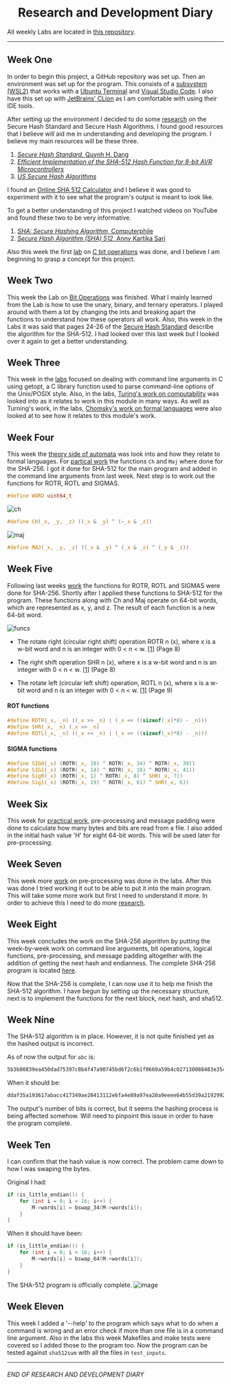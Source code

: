 <h1 align="center">Research and Development Diary</h1>

All weekly Labs are located in [this repository](https://github.com/johnshields/SHA-256).

***
## Week One
In order to begin this project, a GitHub repository was set up. Then an environment was set up for the program. This consists of a [subsystem (WSL2)](https://docs.microsoft.com/en-us/windows/wsl/install-win10#manual-installation-steps) that works with a [Ubuntu Terminal](https://www.microsoft.com/en-us/p/ubuntu/9nblggh4msv6?activetab=pivot:overviewtab) and [Visual Studio Code](https://code.visualstudio.com/). I also have this set up with [JetBrains' CLion](https://www.jetbrains.com/clion/download) as I am comfortable with using their IDE tools.

After setting up the environment I decided to do some [research](https://github.com/johnshields/SHA512-Calculator/wiki/Research) on the Secure Hash Standard and Secure Hash Algorithms. I found good resources that I believe will aid me in understanding and developing the program. I believe my main resources will be these three.
1. [*Secure Hash Standard*, Quynh H. Dang](https://www.nist.gov/publications/secure-hash-standard)
2. [*Efficient Implementation of the SHA-512 Hash Function for 8-bit AVR Microcontrollers*](https://core.ac.uk/download/pdf/186473296.pdf)
3. [*US Secure Hash Algorithms*](https://tools.ietf.org/pdf/rfc4634.pdf)

I found an [Online SHA 512 Calculator](https://emn178.github.io/online-tools/sha512.html) and I believe it was good to experiment with it to see what the program's output is meant to look like.

To get a better understanding of this project I watched videos on YouTube and found these two to be very informative.
1. [*SHA: Secure Hashing Algorithm*, Computerphile](https://www.youtube.com/watch?v=DMtFhACPnTY&ab_channel=Computerphile)
2. [*Secure Hash Algorithm (SHA) 512*, Anny Kartika Sari](https://www.youtube.com/watch?v=Q0MSYPlGHyo&t=372s&ab_channel=AnnyKartikaSari)

Also this week the first [lab](https://web.microsoftstream.com/video/9e7f870c-309e-43eb-805e-ea4e7ee719e1) on [C bit operations](https://github.com/johnshields/TOA-Labs/blob/main/bit_operations/main.c) was done, and I believe I am beginning to grasp a concept for this project.

## Week Two
This week the Lab on [Bit Operations](https://github.com/johnshields/TOA-Labs/blob/main/bit_operations/main.c) was finished. What I mainly learned from the Lab is how to use the unary, binary, and ternary operators. I played around with them a lot by changing the ints and breaking apart the functions to understand how these operators all work. Also, this week in the Labs it was said that pages 24-26 of the [Secure Hash Standard](https://nvlpubs.nist.gov/nistpubs/FIPS/NIST.FIPS.180-4.pdf) describe the algorithm for the SHA-512. I had looked over this last week but I looked over it again to get a better understanding.

## Week Three
This week in the [labs](https://login.microsoftonline.com/common/oauth2/authorize?client_id=cf53fce8-def6-4aeb-8d30-b158e7b1cf83&response_mode=form_post&response_type=code+id_token&scope=openid+profile&state=OpenIdConnect.AuthenticationProperties%3dAQAAAAIAAAAJLnJlZGlyZWN0cGh0dHBzOi8vd2ViLm1pY3Jvc29mdHN0cmVhbS5jb20vdmlkZW8vZmJjNDVkYWQtMDQ4ZS00YmNkLWJjYjktOWVmNDdmMjEzNGI5P3JlZmVycmVyPWh0dHBzOi8vbGVhcm5vbmxpbmUuZ21pdC5pZS8Ibm9uY2VLZXmbATM0OFRJRE15UFFGT05NdnJDWDFhaDZnYjV1V0twMXd1cndBblhHSk9sdmhGNEY5dng0TDdTZHpXLW82d2l3RWJfNWJEUm0tM2YxZWdBcHdLRkFFRlBubzlnTllNMUlCdEVMeHNoOV8tQzcxZ0NlWDVfYXBra09EZ2huX1BLck9BalpJTEdQVE8yVDdNZnJ2XzR3cV9OZ0h4SzBv&nonce=637501369895087745.ODU3YjcwMzUtM2RmNC00M2M1LTk5MjItZmU4Mjc1MWQzYTM2ZWMxOGMwOTMtNzMzZi00NWU2LWFlOWYtNmUyYzdiYTQwYjQ1&nonceKey=OpenIdConnect.nonce.1XDpLvM6x160r5%2f24j6FBPFZXmJj9ZBe9F6aLx8uzqM%3d&site_id=500453&redirect_uri=https%3a%2f%2fweb.microsoftstream.com%2f&post_logout_redirect_uri=https%3a%2f%2fproducts.office.com%2fmicrosoft-stream&msafed=0&prompt=none) focused on dealing with command line arguments in C using getopt, a C library function used to parse command-line options of the Unix/POSIX style. Also, in the labs, [Turing's work on computability](https://web.microsoftstream.com/video/d13ae4c9-9ec6-47ce-8ab4-8e9c34b190a9) was looked into as it relates to work in this module in many ways. As well as Turning's work, in the labs, [Chomsky's work on formal languages](https://web.microsoftstream.com/video/51cd7c6b-1b13-4ef0-bcc2-d9f62f7b84a6) were also looked at to see how it relates to this module's work.

## Week Four
This week the [theory side of automata](https://web.microsoftstream.com/video/11a99321-8e4e-4456-9f11-8b2ca1787f29) was look into and how they relate to formal languages. For [partical work](https://web.microsoftstream.com/video/9d3237fb-55e9-4159-9e08-aa2e086495e5) the functions `Ch` and `Maj` where done for the SHA-256. I got it done for SHA-512 for the main program and added in the command line arguments from last week. Next step is to work out the functions for ROTR, ROTL and SIGMAS.

```c
#define WORD uint64_t
```

![ch](https://user-images.githubusercontent.com/26766163/109430258-56cc1e00-79f8-11eb-9790-d504cb43babc.png)
```c
#define CH(_x, _y, _z) ((_x & _y) ^ (~_x & _z))
```

![maj](https://user-images.githubusercontent.com/26766163/109430281-76634680-79f8-11eb-8a50-4f24855efa26.png)
```c
#define MAJ(_x, _y, _z) ((_x & _y) ^ (_x & _z) ^ (_y & _z))
```

## Week Five
Following last weeks [work](https://web.microsoftstream.com/video/4584d6ab-ad5d-472a-92d3-afc0aa7a060b) the functions for ROTR, ROTL and SIGMAS were done for SHA-256. Shortly after I applied these functions to SHA-512 for the program. These functions along with Ch and Maj operate on 64-bit words, which are represented as x, y, and z. The result of each function is a new 64-bit word.

![funcs](https://user-images.githubusercontent.com/26766163/109554954-d9bea880-7acc-11eb-8464-cd5aea42efd6.png)

* The rotate right (circular right shift) operation ROTR n (x), where x is a w-bit word and n is an integer with 0 < n < w.  [[1]](https://www.nist.gov/publications/secure-hash-standard) (Page 8)


* The right shift operation SHR n (x), where x is a w-bit word and n is an integer with 0 < n < w. [[1]](https://www.nist.gov/publications/secure-hash-standard) (Page 8)

* The rotate left (circular left shift) operation, ROTL n (x), where x is a w-bit word and n is an integer with 0 < n < w.  [[1]](https://www.nist.gov/publications/secure-hash-standard) (Page 9)

#### ROT functions

```c
#define ROTR(_x, _n) ((_x >> _n) | (_x << ((sizeof(_x)*8) - _n)))
#define SHR(_x, _n) (_x >> _n)
#define ROTL(_x, _n) ((_x << _n) | (_x >> ((sizeof(_x)*8) - _n)))
```
#### SIGMA functions

```c
#define SIG0(_x) (ROTR(_x, 28) ^ ROTR(_x, 34) ^ ROTR(_x, 39))
#define SIG1(_x) (ROTR(_x, 14) ^ ROTR(_x, 18) ^ ROTR(_x, 41))
#define Sig0(_x) (ROTR(_x, 1) ^ ROTR(_x, 8) ^ SHR(_x, 7))
#define Sig1(_x) (ROTR(_x, 19) ^ ROTR(_x, 61) ^ SHR(_x, 6))
```

## Week Six
This week for [practical work](https://github.com/johnshields/TOA-Labs/blob/main/funcs/pre_process.c), pre-processing and message padding were done to calculate how many bytes and bits are read from a file. I also added in the initial hash value 'H' for eight 64-bit words. This will be used later for pre-processing.

## Week Seven
This week more [work](https://github.com/johnshields/TOA-Labs/blob/main/funcs/pre_process.c) on pre-processing was done in the labs. After this was done I tried working it out to be able to put it into the main program. This will take some more work but first I need to understand it more. In order to achieve this I need to do more [research](https://github.com/johnshields/SHA512-Calculator/blob/main/workings/Research.md#pre-processing-and-padding-messages).

## Week Eight
This week concludes the work on the SHA-256 algorithm by putting the week-by-week work on command line arguments, bit operations, logical functions, pre-processing, and message padding altogether with the addition of getting the next hash and endianness.
The complete SHA-256 program is located [here](https://github.com/johnshields/SHA-256/blob/main/program/sha256.c).

Now that the SHA-256 is complete, I can now use it to help me finish the SHA-512 algorithm. I have begun by setting up the necessary structure, next is to implement the functions for the next block, next hash, and sha512.

## Week Nine
The SHA-512 algorithm is in place. However, it is not quite finished yet as the hashed output is incorrect.

As of now the output for `abc` is:

```bash
5b3b00839ea450dad75397c8b4f47a90745bd6f2c6b1f0660a59b4c027130088483e35478f6f5fc2fbc428956fbbfce9785632aecb7f23ce13926785359dc721
```

When it should be:

```bash
ddaf35a193617abacc417349ae20413112e6fa4e89a97ea20a9eeee64b55d39a2192992a274fc1a836ba3c23a3feebbd454d4423643ce80e2a9ac94fa54ca49f
```

The output's number of bits is correct, but it seems the hashing process is being affected somehow. Will need to pinpoint this issue in order to have the program complete.

## Week Ten
I can confirm that the hash value is now correct. The problem came down to how I was swaping the bytes.

Original I had:
```c
if (is_little_endian()) {
    for (int i = 0; i < 16; i++) {
        M->words[i] = bswap_34(M->words[i]);
    }
}
```

When it should have been:
```c
if (is_little_endian()) {
    for (int i = 0; i < 16; i++) {
        M->words[i] = bswap_64(M->words[i]);
    }
}
```

The SHA-512 program is officially complete.
![image](https://user-images.githubusercontent.com/26766163/114074001-d1137c00-989b-11eb-9cb8-7be7bcc3634f.png)

## Week Eleven
This week I added a '--help' to the program which says what to do when a command is wrong and 
an error check if more than one file is in a command line argument. 
Also in the labs this week Makefiles and make tests were covered so I added those to the program too. 
Now the program can be tested against `sha512sum` with all the files in `test_inputs`. 

***
###### END OF RESEARCH AND DEVELOPMENT DIARY
